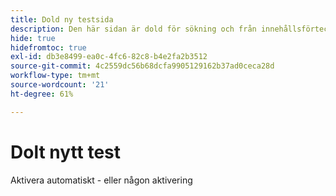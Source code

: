 ```yaml
---
title: Dold ny testsida
description: Den här sidan är dold för sökning och från innehållsförteckningen
hide: true
hidefromtoc: true
exl-id: db3e8499-ea0c-4fc6-82c8-b4e2fa2b3512
source-git-commit: 4c2559dc56b68dcfa9905129162b37ad0ceca28d
workflow-type: tm+mt
source-wordcount: '21'
ht-degree: 61%

---
```


# Dolt nytt test

Aktivera automatiskt - eller någon aktivering
